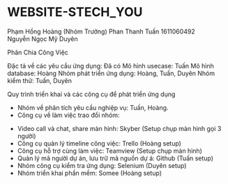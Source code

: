 # WEBSITE-STECH_YOU

Phạm Hồng Hoàng (Nhóm Trưởng)
Phan Thanh Tuấn 1611060492  
Nguyễn Ngọc Mỹ Duyên  

Phân Chia Công Việc 

Đặc tả về các yêu cầu ứng dụng: Đã có
Mô hình usecase: Tuấn
Mô hình database: Hoàng
Nhóm phát triển ứng dụng: Hoàng, Tuấn, Duyên
Nhóm kiểm thử: Tuấn, Duyên

Quy trình triển khai và các công cụ để phát triển ứng dụng
- Nhóm về phân tích yêu cầu nghiệp vụ: Tuấn, Hoàng.
- Công cụ về làm việc trao đổi nhóm:
+ Video call và chat, share màn hình: Skyber (Setup chụp màn hình gọi 3 người)
+ Công cụ quản lý timeline công việc: Trello (Hoàng setup)
+ Công cụ hỗ trợ cùng làm việc: Teamview (Setup chụp màn hình)
+ Quản lý mã người dự án, lưu trữ mã nguồn dự á: Github (Tuấn setup)
+ Nhóm công cụ kiểm tra ứng dụng: Selenium (Duyên setup)
+ Nhóm triển khai phần mềm: Somee (Hoàng setup)
